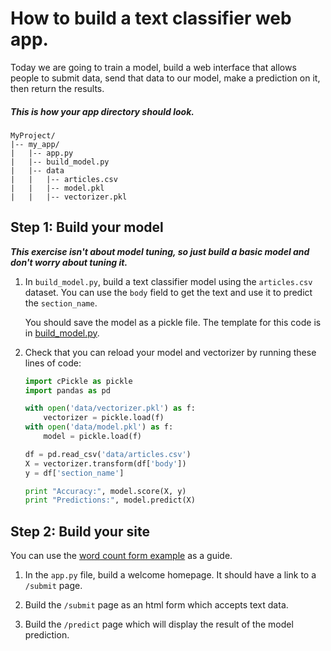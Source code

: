 # How to build a text classifier web app.  
Today we are going to train a model, build a web interface that allows people to submit data, send that data to our model, make a prediction on it, then return the results.

##### This is how your app directory should look.  
```
MyProject/
|-- my_app/
|   |-- app.py
|   |-- build_model.py
|   |-- data
|   |   |-- articles.csv
|   |   |-- model.pkl
|   |   |-- vectorizer.pkl
```

## Step 1: Build your model

***This exercise isn't about model tuning, so just build a basic model and don't worry about tuning it.***

1. In `build_model.py`, build a text classifier model using the `articles.csv` dataset. You can use the `body` field to get the text and use it to predict the `section_name`.

    You should save the model as a pickle file. The template for this code is in [build_model.py](my_app/build_model.py).

2. Check that you can reload your model and vectorizer by running these lines of code:

    ```python
    import cPickle as pickle
    import pandas as pd

    with open('data/vectorizer.pkl') as f:
        vectorizer = pickle.load(f)
    with open('data/model.pkl') as f:
        model = pickle.load(f)

    df = pd.read_csv('data/articles.csv')
    X = vectorizer.transform(df['body'])
    y = df['section_name']

    print "Accuracy:", model.score(X, y)
    print "Predictions:", model.predict(X)
    ```

## Step 2:  Build your site

You can use the [word count form example](examples/example_with_form.py) as a guide.

1. In the `app.py` file, build a welcome homepage. It should have a link to a `/submit` page.

2. Build the `/submit` page as an html form which accepts text data.

3. Build the `/predict` page which will display the result of the model prediction.
